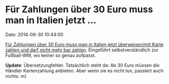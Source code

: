 Für Zahlungen über 30 Euro muss man in Italien jetzt \...
=========================================================

Date: 2014-06-30 10:44:00

[Für Zahlungen über 30 Euro muss man in Italien jetzt überweisen/mit
Karte zahlen und darf nicht mehr bar
zahlen](http://m.ilmattino.it/m/mattino/articolo/PRIMOPIANO/771737).
Eingeführt selbstverständlich zur Fußball-WM, wo keiner so genau
aufpasst.

**Update**: Übersetzungfehler. Tatsächlich steht da: Ab 30 Euro müssen
die Händler Kartenzahlung anbieten. Aber wenn sie es nicht tun, passiert
auch nichts. m(
